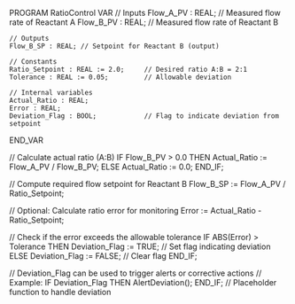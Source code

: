 PROGRAM RatioControl
VAR
    // Inputs
    Flow_A_PV : REAL; // Measured flow rate of Reactant A
    Flow_B_PV : REAL; // Measured flow rate of Reactant B

    // Outputs
    Flow_B_SP : REAL; // Setpoint for Reactant B (output)

    // Constants
    Ratio_Setpoint : REAL := 2.0;     // Desired ratio A:B = 2:1
    Tolerance : REAL := 0.05;         // Allowable deviation

    // Internal variables
    Actual_Ratio : REAL;
    Error : REAL;
    Deviation_Flag : BOOL;            // Flag to indicate deviation from setpoint
END_VAR

// Calculate actual ratio (A:B)
IF Flow_B_PV > 0.0 THEN
    Actual_Ratio := Flow_A_PV / Flow_B_PV;
ELSE
    Actual_Ratio := 0.0;
END_IF;

// Compute required flow setpoint for Reactant B
Flow_B_SP := Flow_A_PV / Ratio_Setpoint;

// Optional: Calculate ratio error for monitoring
Error := Actual_Ratio - Ratio_Setpoint;

// Check if the error exceeds the allowable tolerance
IF ABS(Error) > Tolerance THEN
    Deviation_Flag := TRUE;           // Set flag indicating deviation
ELSE
    Deviation_Flag := FALSE;          // Clear flag
END_IF;

// Deviation_Flag can be used to trigger alerts or corrective actions
// Example: IF Deviation_Flag THEN AlertDeviation(); END_IF; // Placeholder function to handle deviation
